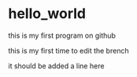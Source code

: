 # hello_world

this is my first program on github

this is my first time to edit the brench

it should be added a line here
